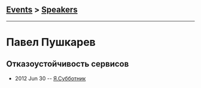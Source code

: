 ## [Events](../README.md) > [Speakers](../speakers.md)
---

# Павел Пушкарев

## Отказоустойчивость сервисов
- 2012 Jun 30 -- [Я.Субботник](https://events.yandex.ru/lib/talks/432/)    
